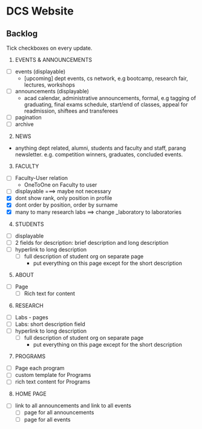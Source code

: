 # DCS Website

## Backlog
Tick checkboxes on every update.

1. EVENTS & ANNOUNCEMENTS
  - [ ] events (displayable)
    - [upcoming] dept events, cs network, e.g bootcamp, research fair, lectures, workshops
  - [ ] announcements (displayable)
    - acad calendar, administrative announcements, formal, e.g tagging of graduating, final exams schedule, start/end of classes, appeal for readmission, shiftees and transferees
  - [ ] pagination
  - [ ] archive
2. NEWS
  - anything dept related, alumni, students and faculty and staff, parang newsletter. e.g. competition winners, graduates, concluded events.
3. FACULTY
  - [ ] Faculty-User relation
    - OneToOne on Faculty to user
  - [ ] displayable  ===> maybe not necessary
  - [x] dont show rank, only position in profile
  - [x] dont order by position, order by surname
  - [x] many to many research labs ==> change _laboratory to laboratories
4. STUDENTS
  - [ ] displayable
  - [ ] 2 fields for description: brief description and long description
  - [ ] hyperlink to long description
    - [ ] full description of student org on separate page
      - put everything on this page except for the short description
5. ABOUT
  - [ ] Page
    - [ ] Rich text for content
6. RESEARCH
  - [ ] Labs - pages
  - [ ] Labs: short description field
  - [ ] hyperlink to long description
    - [ ] full description of student org on separate page
      - put everything on this page except for the short description
7. PROGRAMS
  - [ ] Page each program
  - [ ] custom template for Programs
  - [ ] rich text content for Programs
8. HOME PAGE
  - [ ] link to all announcements and link to all events
    - [ ] page for all announcements
    - [ ] page for all events
